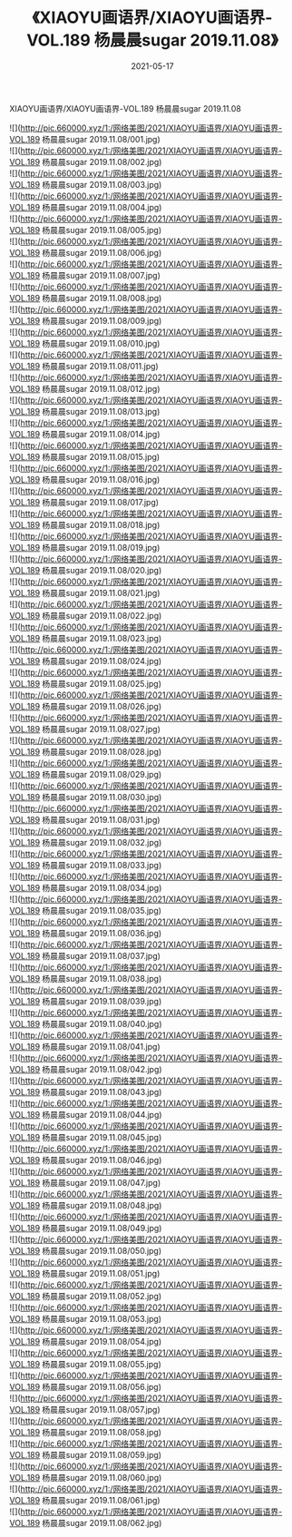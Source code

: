 ﻿---
layout: post
title:  《XIAOYU画语界/XIAOYU画语界-VOL.189 杨晨晨sugar 2019.11.08》
date:   2021-05-17
img: http://pic.660000.xyz/1:/网络美图/2021/XIAOYU画语界/XIAOYU画语界-VOL.189 杨晨晨sugar 2019.11.08/000.jpg
categories: [美女, 清纯, 唯美]
---

XIAOYU画语界/XIAOYU画语界-VOL.189 杨晨晨sugar 2019.11.08

 ![](http://pic.660000.xyz/1:/网络美图/2021/XIAOYU画语界/XIAOYU画语界-VOL.189 杨晨晨sugar 2019.11.08/001.jpg) <br>![](http://pic.660000.xyz/1:/网络美图/2021/XIAOYU画语界/XIAOYU画语界-VOL.189 杨晨晨sugar 2019.11.08/002.jpg) <br>![](http://pic.660000.xyz/1:/网络美图/2021/XIAOYU画语界/XIAOYU画语界-VOL.189 杨晨晨sugar 2019.11.08/003.jpg) <br>![](http://pic.660000.xyz/1:/网络美图/2021/XIAOYU画语界/XIAOYU画语界-VOL.189 杨晨晨sugar 2019.11.08/004.jpg) <br>![](http://pic.660000.xyz/1:/网络美图/2021/XIAOYU画语界/XIAOYU画语界-VOL.189 杨晨晨sugar 2019.11.08/005.jpg) <br>![](http://pic.660000.xyz/1:/网络美图/2021/XIAOYU画语界/XIAOYU画语界-VOL.189 杨晨晨sugar 2019.11.08/006.jpg) <br>![](http://pic.660000.xyz/1:/网络美图/2021/XIAOYU画语界/XIAOYU画语界-VOL.189 杨晨晨sugar 2019.11.08/007.jpg) <br>![](http://pic.660000.xyz/1:/网络美图/2021/XIAOYU画语界/XIAOYU画语界-VOL.189 杨晨晨sugar 2019.11.08/008.jpg) <br>![](http://pic.660000.xyz/1:/网络美图/2021/XIAOYU画语界/XIAOYU画语界-VOL.189 杨晨晨sugar 2019.11.08/009.jpg) <br>![](http://pic.660000.xyz/1:/网络美图/2021/XIAOYU画语界/XIAOYU画语界-VOL.189 杨晨晨sugar 2019.11.08/010.jpg) <br>![](http://pic.660000.xyz/1:/网络美图/2021/XIAOYU画语界/XIAOYU画语界-VOL.189 杨晨晨sugar 2019.11.08/011.jpg) <br>![](http://pic.660000.xyz/1:/网络美图/2021/XIAOYU画语界/XIAOYU画语界-VOL.189 杨晨晨sugar 2019.11.08/012.jpg) <br>![](http://pic.660000.xyz/1:/网络美图/2021/XIAOYU画语界/XIAOYU画语界-VOL.189 杨晨晨sugar 2019.11.08/013.jpg) <br>![](http://pic.660000.xyz/1:/网络美图/2021/XIAOYU画语界/XIAOYU画语界-VOL.189 杨晨晨sugar 2019.11.08/014.jpg) <br>![](http://pic.660000.xyz/1:/网络美图/2021/XIAOYU画语界/XIAOYU画语界-VOL.189 杨晨晨sugar 2019.11.08/015.jpg) <br>![](http://pic.660000.xyz/1:/网络美图/2021/XIAOYU画语界/XIAOYU画语界-VOL.189 杨晨晨sugar 2019.11.08/016.jpg) <br>![](http://pic.660000.xyz/1:/网络美图/2021/XIAOYU画语界/XIAOYU画语界-VOL.189 杨晨晨sugar 2019.11.08/017.jpg) <br>![](http://pic.660000.xyz/1:/网络美图/2021/XIAOYU画语界/XIAOYU画语界-VOL.189 杨晨晨sugar 2019.11.08/018.jpg) <br>![](http://pic.660000.xyz/1:/网络美图/2021/XIAOYU画语界/XIAOYU画语界-VOL.189 杨晨晨sugar 2019.11.08/019.jpg) <br>![](http://pic.660000.xyz/1:/网络美图/2021/XIAOYU画语界/XIAOYU画语界-VOL.189 杨晨晨sugar 2019.11.08/020.jpg) <br>![](http://pic.660000.xyz/1:/网络美图/2021/XIAOYU画语界/XIAOYU画语界-VOL.189 杨晨晨sugar 2019.11.08/021.jpg) <br>![](http://pic.660000.xyz/1:/网络美图/2021/XIAOYU画语界/XIAOYU画语界-VOL.189 杨晨晨sugar 2019.11.08/022.jpg) <br>![](http://pic.660000.xyz/1:/网络美图/2021/XIAOYU画语界/XIAOYU画语界-VOL.189 杨晨晨sugar 2019.11.08/023.jpg) <br>![](http://pic.660000.xyz/1:/网络美图/2021/XIAOYU画语界/XIAOYU画语界-VOL.189 杨晨晨sugar 2019.11.08/024.jpg) <br>![](http://pic.660000.xyz/1:/网络美图/2021/XIAOYU画语界/XIAOYU画语界-VOL.189 杨晨晨sugar 2019.11.08/025.jpg) <br>![](http://pic.660000.xyz/1:/网络美图/2021/XIAOYU画语界/XIAOYU画语界-VOL.189 杨晨晨sugar 2019.11.08/026.jpg) <br>![](http://pic.660000.xyz/1:/网络美图/2021/XIAOYU画语界/XIAOYU画语界-VOL.189 杨晨晨sugar 2019.11.08/027.jpg) <br>![](http://pic.660000.xyz/1:/网络美图/2021/XIAOYU画语界/XIAOYU画语界-VOL.189 杨晨晨sugar 2019.11.08/028.jpg) <br>![](http://pic.660000.xyz/1:/网络美图/2021/XIAOYU画语界/XIAOYU画语界-VOL.189 杨晨晨sugar 2019.11.08/029.jpg) <br>![](http://pic.660000.xyz/1:/网络美图/2021/XIAOYU画语界/XIAOYU画语界-VOL.189 杨晨晨sugar 2019.11.08/030.jpg) <br>![](http://pic.660000.xyz/1:/网络美图/2021/XIAOYU画语界/XIAOYU画语界-VOL.189 杨晨晨sugar 2019.11.08/031.jpg) <br>![](http://pic.660000.xyz/1:/网络美图/2021/XIAOYU画语界/XIAOYU画语界-VOL.189 杨晨晨sugar 2019.11.08/032.jpg) <br>![](http://pic.660000.xyz/1:/网络美图/2021/XIAOYU画语界/XIAOYU画语界-VOL.189 杨晨晨sugar 2019.11.08/033.jpg) <br>![](http://pic.660000.xyz/1:/网络美图/2021/XIAOYU画语界/XIAOYU画语界-VOL.189 杨晨晨sugar 2019.11.08/034.jpg) <br>![](http://pic.660000.xyz/1:/网络美图/2021/XIAOYU画语界/XIAOYU画语界-VOL.189 杨晨晨sugar 2019.11.08/035.jpg) <br>![](http://pic.660000.xyz/1:/网络美图/2021/XIAOYU画语界/XIAOYU画语界-VOL.189 杨晨晨sugar 2019.11.08/036.jpg) <br>![](http://pic.660000.xyz/1:/网络美图/2021/XIAOYU画语界/XIAOYU画语界-VOL.189 杨晨晨sugar 2019.11.08/037.jpg) <br>![](http://pic.660000.xyz/1:/网络美图/2021/XIAOYU画语界/XIAOYU画语界-VOL.189 杨晨晨sugar 2019.11.08/038.jpg) <br>![](http://pic.660000.xyz/1:/网络美图/2021/XIAOYU画语界/XIAOYU画语界-VOL.189 杨晨晨sugar 2019.11.08/039.jpg) <br>![](http://pic.660000.xyz/1:/网络美图/2021/XIAOYU画语界/XIAOYU画语界-VOL.189 杨晨晨sugar 2019.11.08/040.jpg) <br>![](http://pic.660000.xyz/1:/网络美图/2021/XIAOYU画语界/XIAOYU画语界-VOL.189 杨晨晨sugar 2019.11.08/041.jpg) <br>![](http://pic.660000.xyz/1:/网络美图/2021/XIAOYU画语界/XIAOYU画语界-VOL.189 杨晨晨sugar 2019.11.08/042.jpg) <br>![](http://pic.660000.xyz/1:/网络美图/2021/XIAOYU画语界/XIAOYU画语界-VOL.189 杨晨晨sugar 2019.11.08/043.jpg) <br>![](http://pic.660000.xyz/1:/网络美图/2021/XIAOYU画语界/XIAOYU画语界-VOL.189 杨晨晨sugar 2019.11.08/044.jpg) <br>![](http://pic.660000.xyz/1:/网络美图/2021/XIAOYU画语界/XIAOYU画语界-VOL.189 杨晨晨sugar 2019.11.08/045.jpg) <br>![](http://pic.660000.xyz/1:/网络美图/2021/XIAOYU画语界/XIAOYU画语界-VOL.189 杨晨晨sugar 2019.11.08/046.jpg) <br>![](http://pic.660000.xyz/1:/网络美图/2021/XIAOYU画语界/XIAOYU画语界-VOL.189 杨晨晨sugar 2019.11.08/047.jpg) <br>![](http://pic.660000.xyz/1:/网络美图/2021/XIAOYU画语界/XIAOYU画语界-VOL.189 杨晨晨sugar 2019.11.08/048.jpg) <br>![](http://pic.660000.xyz/1:/网络美图/2021/XIAOYU画语界/XIAOYU画语界-VOL.189 杨晨晨sugar 2019.11.08/049.jpg) <br>![](http://pic.660000.xyz/1:/网络美图/2021/XIAOYU画语界/XIAOYU画语界-VOL.189 杨晨晨sugar 2019.11.08/050.jpg) <br>![](http://pic.660000.xyz/1:/网络美图/2021/XIAOYU画语界/XIAOYU画语界-VOL.189 杨晨晨sugar 2019.11.08/051.jpg) <br>![](http://pic.660000.xyz/1:/网络美图/2021/XIAOYU画语界/XIAOYU画语界-VOL.189 杨晨晨sugar 2019.11.08/052.jpg) <br>![](http://pic.660000.xyz/1:/网络美图/2021/XIAOYU画语界/XIAOYU画语界-VOL.189 杨晨晨sugar 2019.11.08/053.jpg) <br>![](http://pic.660000.xyz/1:/网络美图/2021/XIAOYU画语界/XIAOYU画语界-VOL.189 杨晨晨sugar 2019.11.08/054.jpg) <br>![](http://pic.660000.xyz/1:/网络美图/2021/XIAOYU画语界/XIAOYU画语界-VOL.189 杨晨晨sugar 2019.11.08/055.jpg) <br>![](http://pic.660000.xyz/1:/网络美图/2021/XIAOYU画语界/XIAOYU画语界-VOL.189 杨晨晨sugar 2019.11.08/056.jpg) <br>![](http://pic.660000.xyz/1:/网络美图/2021/XIAOYU画语界/XIAOYU画语界-VOL.189 杨晨晨sugar 2019.11.08/057.jpg) <br>![](http://pic.660000.xyz/1:/网络美图/2021/XIAOYU画语界/XIAOYU画语界-VOL.189 杨晨晨sugar 2019.11.08/058.jpg) <br>![](http://pic.660000.xyz/1:/网络美图/2021/XIAOYU画语界/XIAOYU画语界-VOL.189 杨晨晨sugar 2019.11.08/059.jpg) <br>![](http://pic.660000.xyz/1:/网络美图/2021/XIAOYU画语界/XIAOYU画语界-VOL.189 杨晨晨sugar 2019.11.08/060.jpg) <br>![](http://pic.660000.xyz/1:/网络美图/2021/XIAOYU画语界/XIAOYU画语界-VOL.189 杨晨晨sugar 2019.11.08/061.jpg) <br>![](http://pic.660000.xyz/1:/网络美图/2021/XIAOYU画语界/XIAOYU画语界-VOL.189 杨晨晨sugar 2019.11.08/062.jpg) <br>